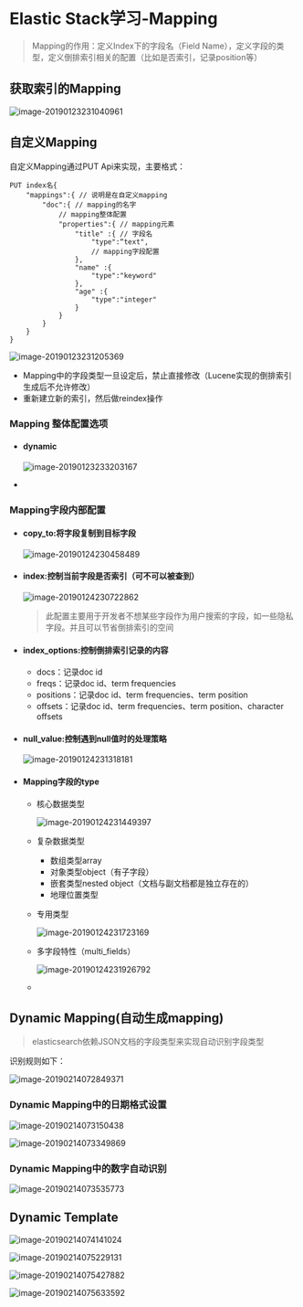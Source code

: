 # Elastic Stack学习-Mapping

> Mapping的作用：定义Index下的字段名（Field Name），定义字段的类型，定义倒排索引相关的配置（比如是否索引，记录position等）

## 获取索引的Mapping

![image-20190123231040961](/Users/haohao/Documents/Haohao's-Book/ElasticStack/ElasticStack基础课程/assets/image-20190123231040961.png)

## 自定义Mapping

自定义Mapping通过PUT Api来实现，主要格式：

```
PUT index名{
    "mappings":{ // 说明是在自定义mapping
        "doc":{ // mapping的名字
            // mapping整体配置
            "properties":{ // mapping元素
                "title" :{ // 字段名
                    "type":“text",
                    // mapping字段配置
                },
                "name" :{
                    "type":"keyword"
                },
                "age" :{
                    "type":"integer"
                }
            }
        }
    }
}
```



![image-20190123231205369](/Users/haohao/Documents/Haohao's-Book/ElasticStack/ElasticStack基础课程/assets/image-20190123231205369.png)

- Mapping中的字段类型一旦设定后，禁止直接修改（Lucene实现的倒排索引生成后不允许修改）
- 重新建立新的索引，然后做reindex操作

### Mapping 整体配置选项

- #### dynamic

  ![image-20190123233203167](/Users/haohao/Documents/Haohao's-Book/ElasticStack/ElasticStack基础课程/assets/image-20190123233203167.png)

- 

### Mapping字段内部配置

- #### copy_to:将字段复制到目标字段

  ![image-20190124230458489](/Users/haohao/Documents/Haohao's-Book/ElasticStack/ElasticStack基础课程/assets/image-20190124230458489.png)

- #### index:控制当前字段是否索引（可不可以被查到）

  ![image-20190124230722862](/Users/haohao/Documents/Haohao's-Book/ElasticStack/ElasticStack基础课程/assets/image-20190124230722862.png)

  > 此配置主要用于开发者不想某些字段作为用户搜索的字段，如一些隐私字段。并且可以节省倒排索引的空间

- #### index_options:控制倒排索引记录的内容

  - docs：记录doc id
  - freqs：记录doc id、term frequencies
  - positions：记录doc id、term frequencies、term position
  - offsets：记录doc id、term frequencies、term position、character offsets

- #### null_value:控制遇到null值时的处理策略

  ![image-20190124231318181](/Users/haohao/Documents/Haohao's-Book/ElasticStack/ElasticStack基础课程/assets/image-20190124231318181.png)

- #### Mapping字段的type

  - 核心数据类型

    ![image-20190124231449397](/Users/haohao/Documents/Haohao's-Book/ElasticStack/ElasticStack基础课程/assets/image-20190124231449397.png)

  - 复杂数据类型

    - 数组类型array
    - 对象类型object（有子字段）
    - 嵌套类型nested object（文档与副文档都是独立存在的）
    - 地理位置类型

  - 专用类型

    ![image-20190124231723169](/Users/haohao/Documents/Haohao's-Book/ElasticStack/ElasticStack基础课程/assets/image-20190124231723169.png)

  - 多字段特性（multi_fields）

    ![image-20190124231926792](/Users/haohao/Documents/Haohao's-Book/ElasticStack/ElasticStack基础课程/assets/image-20190124231926792.png)

  - 

## Dynamic Mapping(自动生成mapping)

> elasticsearch依赖JSON文档的字段类型来实现自动识别字段类型

识别规则如下：

![image-20190214072849371](/Users/haohao/Documents/Haohao's-Book/ElasticStack/ElasticStack基础课程/assets/image-20190214072849371.png)

### Dynamic Mapping中的日期格式设置

![image-20190214073150438](/Users/haohao/Documents/Haohao's-Book/ElasticStack/ElasticStack基础课程/assets/image-20190214073150438.png)

![image-20190214073349869](/Users/haohao/Documents/Haohao's-Book/ElasticStack/ElasticStack基础课程/assets/image-20190214073349869.png)

### Dynamic Mapping中的数字自动识别

![image-20190214073535773](/Users/haohao/Documents/Haohao's-Book/ElasticStack/ElasticStack基础课程/assets/image-20190214073535773.png)

## Dynamic Template

![image-20190214074141024](/Users/haohao/Documents/Haohao's-Book/ElasticStack/ElasticStack基础课程/assets/image-20190214074141024.png)

![image-20190214075229131](/Users/haohao/Documents/Haohao's-Book/ElasticStack/ElasticStack基础课程/assets/image-20190214075229131.png)

![image-20190214075427882](/Users/haohao/Documents/Haohao's-Book/ElasticStack/ElasticStack基础课程/assets/image-20190214075427882.png)

![image-20190214075633592](/Users/haohao/Documents/Haohao's-Book/ElasticStack/ElasticStack基础课程/assets/image-20190214075633592.png)



